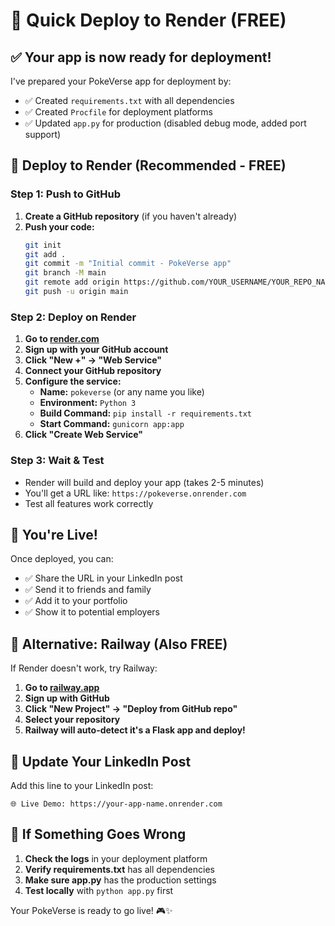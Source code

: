 # 🚀 Quick Deploy to Render (FREE)

## ✅ Your app is now ready for deployment!

I've prepared your PokeVerse app for deployment by:
- ✅ Created `requirements.txt` with all dependencies
- ✅ Created `Procfile` for deployment platforms
- ✅ Updated `app.py` for production (disabled debug mode, added port support)

## 🎯 Deploy to Render (Recommended - FREE)

### Step 1: Push to GitHub
1. **Create a GitHub repository** (if you haven't already)
2. **Push your code:**
   ```bash
   git init
   git add .
   git commit -m "Initial commit - PokeVerse app"
   git branch -M main
   git remote add origin https://github.com/YOUR_USERNAME/YOUR_REPO_NAME.git
   git push -u origin main
   ```

### Step 2: Deploy on Render
1. **Go to [render.com](https://render.com)**
2. **Sign up with your GitHub account**
3. **Click "New +" → "Web Service"**
4. **Connect your GitHub repository**
5. **Configure the service:**
   - **Name:** `pokeverse` (or any name you like)
   - **Environment:** `Python 3`
   - **Build Command:** `pip install -r requirements.txt`
   - **Start Command:** `gunicorn app:app`
6. **Click "Create Web Service"**

### Step 3: Wait & Test
- Render will build and deploy your app (takes 2-5 minutes)
- You'll get a URL like: `https://pokeverse.onrender.com`
- Test all features work correctly

## 🎉 You're Live!

Once deployed, you can:
- ✅ Share the URL in your LinkedIn post
- ✅ Send it to friends and family
- ✅ Add it to your portfolio
- ✅ Show it to potential employers

## 🔧 Alternative: Railway (Also FREE)

If Render doesn't work, try Railway:
1. **Go to [railway.app](https://railway.app)**
2. **Sign up with GitHub**
3. **Click "New Project" → "Deploy from GitHub repo"**
4. **Select your repository**
5. **Railway will auto-detect it's a Flask app and deploy!**

## 📱 Update Your LinkedIn Post

Add this line to your LinkedIn post:
```
🌐 Live Demo: https://your-app-name.onrender.com
```

## 🚨 If Something Goes Wrong

1. **Check the logs** in your deployment platform
2. **Verify requirements.txt** has all dependencies
3. **Make sure app.py** has the production settings
4. **Test locally** with `python app.py` first

Your PokeVerse is ready to go live! 🎮✨ 